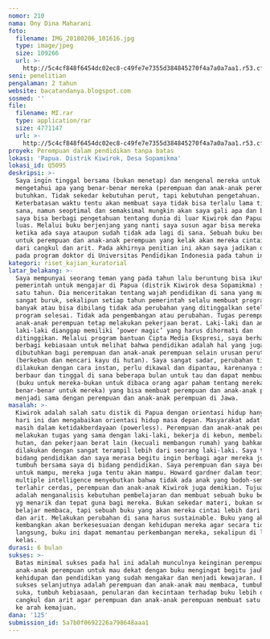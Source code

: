 ```yaml
---
nomor: 210
nama: Ony Dina Maharani
foto:
  filename: IMG_20180206_101616.jpg
  type: image/jpeg
  size: 109266
  url: >-
    http://5c4cf848f6454dc02ec8-c49fe7e7355d384845270f4a7a0a7aa1.r53.cf2.rackcdn.com/f4fa9a33-45ee-4ecd-9e6a-2b86c70fab29/IMG_20180206_101616.jpg
seni: penelitian
pengalaman: 2 tahun
website: bacatandanya.blogspot.com
sosmed: ''
file:
  filename: MI.rar
  type: application/rar
  size: 4771147
  url: >-
    http://5c4cf848f6454dc02ec8-c49fe7e7355d384845270f4a7a0a7aa1.r53.cf2.rackcdn.com/e3ef31c4-9bbd-4a9c-9423-02155884ea47/MI.rar
proyek: Perempuan dalam pendidikan tanpa batas
lokasi: 'Papua. Distrik Kiwirok, Desa Sopamikma'
lokasi_id: Q5095
deskripsi: >-
  Saya ingin tinggal bersama (bukan menetap) dan mengenal mereka untuk
  mengetahui apa yang benar-benar mereka (perempuan dan anak-anak perempuan)
  butuhkan. Tidak sekedar kebutuhan perut, tapi kebutuhan pengetahuan.
  Keterbatasan waktu tentu akan membuat saya tidak bisa terlalu lama tinggal di
  sana, namun seoptimal dan semaksimal mungkin akan saya gali apa dan bagaimana
  saya bisa berbagi pengetahuan tentang dunia di luar Kiwirok dan Papua secara
  luas. Melalui buku berjenjang yang nanti saya susun agar bisa mereka gunakan
  ketika ada saya ataupun sudah tidak ada lagi di sana. Sebuah buku berjenjang
  untuk perempuan dan anak-anak perempuan yang kelak akan mereka cintai lebih
  dari cangkul dan arit. Pada akhirnya penitian ini akan saya jadikan disertasi
  pada program doktor di Universitas Pendidikan Indonesia pada tahun ini.
kategori: riset_kajian_kuratorial
latar_belakang: >-
  Saya mempunyai seorang teman yang pada tahun lalu beruntung bisa ikut program
  pemerintah untuk mengajar di Papua (distrik Kiwirok desa Sopamikma) selama
  satu tahun. Dia menceritakan tentang wajah pendidikan di sana yang masih
  sangat buruk, sekalipun setiap tahun pemerintah selalu membuat program. Tidak
  banyak atau bisa dibilang tidak ada perubahan yang ditinggalkan setelah
  program selesai. Tidak ada pengembangan atau perubahan. Tugas perempuan dan
  anak-anak perempuan tetap melakukan pekerjaan berat. Laki-laki dan anak
  laki-laki dianggap memiliki ’power magic’ yang harus dihormati dan
  ditinggikan. Melalui program bantuan Cipta Media Ekspresi, saya berharap bisa
  berbagi kebiasaan untuk melihat bahwa pendidikan adalah hal yang juga sangat
  dibutuhkan bagi perempuan dan anak-anak perempuan selain urusan perut
  (berkebun dan mencari kayu di hutan). Saya sangat sadar, perubahan tidak
  dilakukan dengan cara instan, perlu dikawal dan dipantau, karenanya saya ingin
  berbaur dan tinggal di sana beberapa bulan untuk tau dan dapat membuat sesuatu
  (buku untuk mereka-bukan untuk dibaca orang agar paham tentang mereka, tapi
  benar-benar untuk mereka) yang bisa membuat perempuan dan anak-anak perempuan
  menjadi sama dengan perempuan dan anak-anak perempuan di Jawa.
masalah: >-
  Kiwirok adalah salah satu distik di Papua dengan orientasi hidup hanya untuk
  hari ini dan mengabaikan orientasi hidup masa depan. Masyarakat adat Kiwirok
  masih dalam ketidakberdayaan (powerless). Perempuan dan anak-anak perempuan
  melakukan tugas yang sama dengan laki-laki, bekerja di kebun, membelah kayu di
  hutan, dan pekerjaan berat lain (kecuali membangun rumah) yang bahkan bisa
  dilakukan dengan sangat terampil lebih dari seorang laki-laki. Saya tumbuh di
  bidang pendidikan dan saya merasa begitu ingin berbagi agar mereka juga bisa
  tumbuh bersama saya di bidang pendidikan. Saya perempuan dan saya berusaha
  untuk mampu, mereka juga tentu akan mampu. Howard gardner dalam teorinya
  multiple intelligence menyebutkan bahwa tidak ada anak yang bodoh-semua anak
  terlahir cerdas, perempuan dan anak-anak Kiwirok juga demikian. Tujuan saya
  adalah menganalisis kebutuhan pembelajaran dan membuat sebuah buku berjenjang
  yg menarik dan tepat guna bagi mereka. Bukan sekedar materi, bukan sekedar
  belajar membaca, tapi sebuah buku yang akan mereka cintai lebih dari cangkul
  dan arit. Melakukan perubahan di sana harus sustainable. Buku yang akan saya
  kembangkan akan berkesesuaian dengan kehidupan mereka agar secara tidak
  langsung, buku ini dapat memantau perkembangan mereka, sekalipun di luar
  kelas. 
durasi: 6 bulan
sukses: >-
  Batas minimal sukses pada hal ini adalah munculnya keinginan perempuan dan
  anak-anak perempuan untuk mau dekat dengan buku mengingat begitu jauhnya jarak
  kehidupan dan pendidikan yang sudah mengakar dan menjadi kewajaran. Batas
  sukses selanjutnya adalah perempuan dan anak-anak mau membaca, tumbuh rasa
  suka, tumbuh kebiasaan, penularan dan kecintaan terhadap buku lebih dari
  cangkul dan arit agar perempuan dan anak-anak perempuan membuat satu langkah
  ke arah kemajuan. 
dana: '125'
submission_id: 5a7b0f0692226a798648aaa1
---
```

